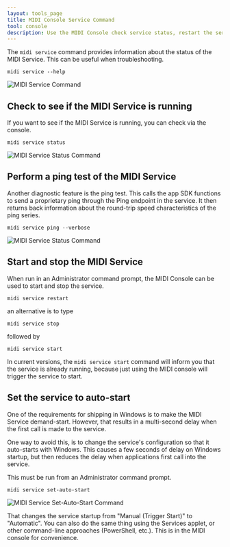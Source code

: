 ```yaml
---
layout: tools_page
title: MIDI Console Service Command
tool: console
description: Use the MIDI Console check service status, restart the service, etc.
---
```


The `midi service` command provides information about the status of the MIDI Service. This can be useful when troubleshooting.

```
midi service --help
```
![MIDI Service Command](/assets/images/console-midi-service.png)


## Check to see if the MIDI Service is running

If you want to see if the MIDI Service is running, you can check via the console.

```
midi service status
```

![MIDI Service Status Command](/assets/images/console-midi-service-status.png)

## Perform a ping test of the MIDI Service

Another diagnostic feature is the ping test. This calls the app SDK functions to send a proprietary ping through the Ping endpoint in the service. It then returns back information about the round-trip speed characteristics of the ping series.

```
midi service ping --verbose
```

![MIDI Service Status Command](/assets/images/console-midi-service-ping-verbose.png)

## Start and stop the MIDI Service

When run in an Administrator command prompt, the MIDI Console can be used to start and stop the service.

```
midi service restart
```

an alternative is to type

```
midi service stop
```

followed by 

```
midi service start
```

In current versions, the `midi service start` command will inform you that the service is already running, because just using the MIDI console will trigger the service to start.

## Set the service to auto-start

One of the requirements for shipping in Windows is to make the MIDI Service demand-start. However, that results in a multi-second delay when the first call is made to the service.

One way to avoid this, is to change the service's configuration so that it auto-starts with Windows. This causes a few seconds of delay on Windows startup, but then reduces the delay when applications first call into the service.

This must be run from an Administrator command prompt.

```
midi service set-auto-start
```

![MIDI Service Set-Auto-Start Command](/assets/images/console-midi-service-auto-start.png)

That changes the service startup from "Manual (Trigger Start)" to "Automatic". You can also do the same thing using the Services applet, or other command-line approaches (PowerShell, etc.). This is in the MIDI console for convenience.
